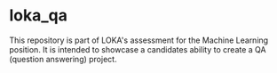 # loka_qa
This repository is part of LOKA's assessment for the Machine Learning position. It is intended to showcase a candidates ability to create a QA (question answering) project.  
